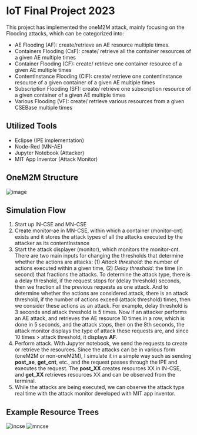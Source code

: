 # IoT Final Project 2023
This project has implemented the oneM2M attack, mainly focusing on the Flooding attacks, which can be categorized into: 
- AE Flooding (AF): create/retrieve an AE resource multiple times.
- Containers Flooding (CsF): create/ retrieve all the container resources of a given AE multiple times 
-  Container Flooding (CF): create/ retrieve one container resource of a given AE multiple times
- ContentInstance Flooding (CIF): create/ retrieve one contentInstance resource of a given container of a given AE multiple times
- Subscription Flooding (SF): create/ retrieve one subscription resource of a given container of a given AE multiple times
- Various Flooding (VF): create/ retrieve various resources from a given CSEBase multiple times
  
## Utilized Tools
- Eclipse (IPE implementation)
- Node-Red (MN-AE)
- Jupyter Notebook (Attacker)
- MIT App Inventor (Attack Monitor)

## OneM2M Structure
![image](https://github.com/GuFangYi/IoT_Final/assets/44097552/ab95011b-4b87-4f8b-8683-56e469f6f796)

## Simulation Flow
1. Start up IN-CSE and MN-CSE
2. Create monitor-ae in MN-CSE, within which a container (monitor-cnt) exists and it stores the attack types of all the attacks executed by the attacker as its contentInstance
3. Start the attack displayer (monitor), which monitors the monitor-cnt. There are two main inputs for changing the thresholds that determine whether the actions are attacks: (1) *Attack threshold*: the number of actions executed within a given time, (2)  *Delay threshold*: the time (in second) that fractions the attacks. To determine the attack type, there is a delay threshold, if the request stops for (delay threshold) seconds, then we fraction all the previous requests as one attack. And to determine whether the actions are considered attack, there is an attack threshold, if the number of actions exceed (attack threshold) times, then we consider these actions as an attack. For example, delay threshold is 3 seconds and attack threshold is 5 times. Now if an attacker performs an AE attack, and retrieves the AE resource 10 times in a row, which is done in 5 seconds, and the attack stops, then on the 8th seconds, the attack monitor displays the type of attack these requests are, and since 10 times > attack threshold, it displays **AF**.
4. Perform attack. With Jupyter notebook, we send the requests to create or retrieve the resources. Since the attacks can be in various form (oneM2M or non-oneM2M), I simulate it in a simple way such as sending **post_ae**, **get_cnt**, etc., and the request passes through the IPE and executes the request. The **post_XX** creates resources XX in IN-CSE, and **get_XX** retrieves resources XX and can be observed from the terminal.
5. While the attacks are being executed, we can observe the attack type real time with the attack monitor developed with MIT app inventor.

## Example Resource Trees
![incse](https://github.com/GuFangYi/IoT_Final/assets/44097552/6b72d052-a52f-46af-a941-b8e920680ffe)
![mncse](https://github.com/GuFangYi/IoT_Final/assets/44097552/1d5f449a-f6af-4f18-970f-fbd501539a4c)


